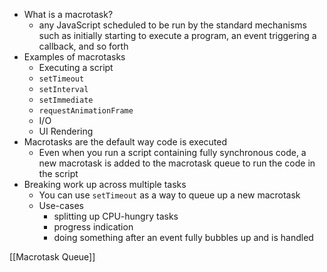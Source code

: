- What is a macrotask?
	- any JavaScript scheduled to be run by the standard mechanisms such as initially starting to execute a program, an event triggering a callback, and so forth
- Examples of macrotasks
	- Executing a script
	- `setTimeout`
	- `setInterval`
	- `setImmediate`
	- `requestAnimationFrame`
	- I/O
	- UI Rendering
- Macrotasks are the default way code is executed
	- Even when you run a script containing fully synchronous code, a new macrotask is added to the macrotask queue to run the code in the script
- Breaking work up across multiple tasks
	- You can use `setTimeout` as a way to queue up a new macrotask
	- Use-cases
		- splitting up CPU-hungry tasks
		- progress indication
		- doing something after an event fully bubbles up and is handled

[[Macrotask Queue]]